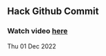 
 ## Hack Github Commit 
 ### Watch video <a href="https://www.youtube.com">here</a> 
 Thu 01 Dec 2022 
